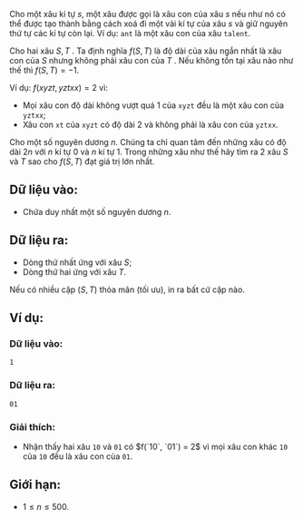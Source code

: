 Cho một xâu kí tự $s$, một xâu được gọi là xâu con của xâu $s$ nếu như nó có thể được tạo thành bằng cách xoá đi một vài kí tự của xâu $s$ và giữ nguyên thứ tự các kí tự còn lại. Ví dụ: `ant` là một xâu con của xâu `talent`.

Cho hai xâu $S, T$ . Ta định nghĩa $f(S, T )$ là độ dài của xâu ngắn nhất là xâu con của $S$ nhưng không phải xâu con của $T$ . Nếu không tồn tại xâu nào như thế thì $f(S, T ) = −1$.

Ví dụ: $f(xyzt, yztxx) = 2$ vì:
- Mọi xâu con độ dài không vượt quá $1$ của `xyzt` đều là một xâu con của `yztxx`;
- Xâu con `xt` của `xyzt` có độ dài $2$ và không phải là xâu con của `yztxx`.

Cho một số nguyên dương $n$. Chúng ta chỉ quan tâm đến những xâu có độ dài $2n$ với $n$ kí tự $0$ và $n$ kí tự $1$. Trong những xâu như thế hãy tìm ra $2$ xâu $S$ và $T$ sao cho $f(S, T )$ đạt giá trị lớn nhất.

## Dữ liệu vào:
- Chứa duy nhất một số nguyên dương $n$.

## Dữ liệu ra:
- Dòng thứ nhất ứng với xâu $S$;
- Dòng thứ hai ứng với xâu $T$.

Nếu có nhiều cặp $(S, T )$ thỏa mãn (tối ưu), in ra bất cứ cặp nào.

## Ví dụ:
### Dữ liệu vào:
```
1
```

### Dữ liệu ra:
```10
01
```
### Giải thích:
- Nhận thấy hai xâu `10` và `01` có $f(`10`, `01`) = 2$ vì mọi xâu con khác `10` của `10` đều là xâu con của `01`.

## Giới hạn:
- $1 ≤ n ≤ 500$.
